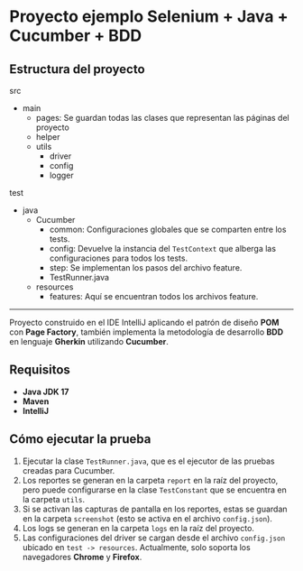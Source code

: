 
# Proyecto ejemplo Selenium + Java + Cucumber + BDD

## Estructura del proyecto

src
- main
  - pages: Se guardan todas las clases que representan las páginas del proyecto
  - helper
  - utils
    - driver
    - config
    - logger

test
- java
    - Cucumber
        - common: Configuraciones globales que se comparten entre los tests.
        - config: Devuelve la instancia del `TestContext` que alberga las configuraciones para todos los tests.
        - step: Se implementan los pasos del archivo feature.
        - TestRunner.java
    - resources
        - features: Aquí se encuentran todos los archivos feature.


---

Proyecto construido en el IDE IntelliJ aplicando el patrón de diseño **POM** con **Page Factory**, también implementa la metodología de desarrollo **BDD** en lenguaje **Gherkin** utilizando **Cucumber**.

## Requisitos
- **Java JDK 17**
- **Maven**
- **IntelliJ**

## Cómo ejecutar la prueba
1. Ejecutar la clase `TestRunner.java`, que es el ejecutor de las pruebas creadas para Cucumber.
2. Los reportes se generan en la carpeta `report` en la raíz del proyecto, pero puede configurarse en la clase `TestConstant` que se encuentra en la carpeta `utils`.
3. Si se activan las capturas de pantalla en los reportes, estas se guardan en la carpeta `screenshot` (esto se activa en el archivo `config.json`).
4. Los logs se generan en la carpeta `logs` en la raíz del proyecto.
5. Las configuraciones del driver se cargan desde el archivo `config.json` ubicado en `test -> resources`. Actualmente, solo soporta los navegadores **Chrome** y **Firefox**.  
